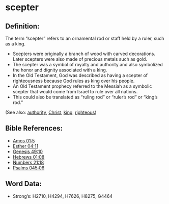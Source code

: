 # scepter

## Definition:

The term “scepter” refers to an ornamental rod or staff held by a ruler, such as a king.

* Scepters were originally a branch of wood with carved decorations. Later scepters were also made of precious metals such as gold.
* The scepter was a symbol of royalty and authority and also symbolized the honor and dignity associated with a king.
* In the Old Testament, God was described as having a scepter of righteousness because God rules as king over his people.
* An Old Testament prophecy referred to the Messiah as a symbolic scepter that would come from Israel to rule over all nations.
* This could also be translated as “ruling rod” or “ruler’s rod” or “king’s rod.”

(See also: [authority](../kt/authority.md), [Christ](../kt/christ.md), [king](../other/king.md), [righteous](../kt/righteous.md))

## Bible References:

* [Amos 01:5](rc://en/tn/help/amo/01/5)
* [Esther 04:11](rc://en/tn/help/est/04/11)
* [Genesis 49:10](rc://en/tn/help/gen/49/10)
* [Hebrews 01:08](rc://en/tn/help/heb/01/08)
* [Numbers 21:18](rc://en/tn/help/num/21/18)
* [Psalms 045:06](rc://en/tn/help/psa/045/06)

## Word Data:

* Strong’s: H2710, H4294, H7626, H8275, G4464
